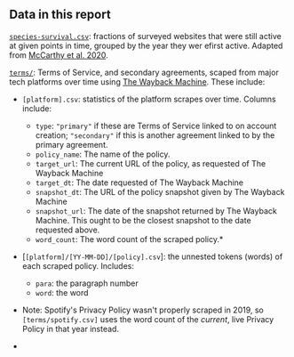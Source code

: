 ## Data in this report

[`species-survival.csv`](./species-survival.csv): fractions of surveyed websites that were still active at given points in time, grouped by the year they wer efirst active. Adapted from [McCarthy et al. 2020](doi.org/10.1371/journal.pone.0249993).

[`terms/`](./terms): Terms of Service, and secondary agreements, scaped from major tech platforms over time using [The Wayback Machine](http://waybackmachine.org). These include:
  * `[platform].csv`: statistics of the platform scrapes over time. Columns include:
    - `type`: `"primary"` if these are Terms of Service linked to on account creation; `"secondary"` if this is another agreement linked to by the primary agreement.
    - `policy_name`: The name of the policy.
    - `target_url`: The current URL of the policy, as requested of The Wayback Machine
    - `target_dt`: The date requested of The Wayback Machine
    - `snapshot_dt`: The URL of the policy snapshot given by The Wayback Machine
    - `snapshot_url`: The date of the snapshot returned by The Wayback Machine. This ought to be the closest snapshot to the date requested above.
    - `word_count`: The word count of the scraped policy.*
  * [`[platform]/[YY-MM-DD]/[policy].csv`]: the unnested tokens (words) of each scraped policy. Includes:
    - `para`: the paragraph number
    - `word`: the word

* Note: Spotify's Privacy Policy wasn't properly scraped in 2019, so `[terms/spotify.csv]` uses the word count of the _current_, live Privacy Policy in that year instead.
* 

